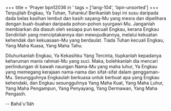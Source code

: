 +++
title = 'Prayer bpn12036 in '
tags = ['lang-104', 'bpn-unsorted']
+++
Terpujilah Engkau, Ya Tuhan, Tuhanku! Berikanlah bayi ini susu daripada dada belas kasihan lembut dan kasih sayang-Mu yang mesra dan dipelihara dengan buah-buahan daripada pohon-pohon syurgawi-Mu. Janganlah membiarkan dia diasuh oleh sesiapa pun kecuali Engkau, kerana Engkau Sendirilah yang menciptakannya dan mewujudkannya, melalui kekuatan kehendak dan kekuasaan-Mu yang berdaulat. Tiada Tuhan kecuali Engkau, Yang Maha Kuasa, Yang Maha Tahu.

Diluhurkanlah Engkau, Ya Kekasihku Yang Tercinta, tiupkanlah kepadanya keharuman manis rahmat-Mu yang suci. Maka, bolehkanlah dia mencari perlindungan di bawah naungan Nama-Mu yang maha luhur, Ya Engkau yang memegang kerajaan nama-nama dan sifat-sifat dalam genggaman-Mu.       Sesungguhnya Engkaulah berkuasa untuk berbuat apa yang Engkau kehendaki, dan Engkau sesungguhnya Yang Maha Kuat, Yang Maha Luhur, Yang Maha Pengampun, Yang Penyayang, Yang Dermawan, Yang Maha Pengasih.

-- Bahá'u'lláh
